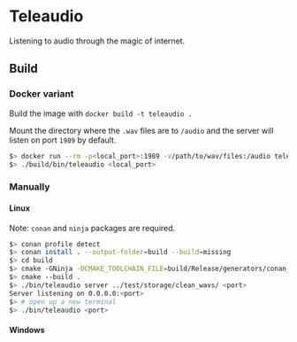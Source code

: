 # Teleaudio

Listening to audio through the magic of internet.

## Build

### Docker variant

Build the image with `docker build -t teleaudio .`

Mount the directory where the `.wav` files are to `/audio` and the server will listen on port `1989` by default.

```bash
$> docker run --rm -p<local_port>:1989 -v/path/to/wav/files:/audio teleaudio
$> ./build/bin/teleaudio <local_port>
```


### Manually

#### Linux

Note: `conan` and `ninja` packages are required.

```bash
$> conan profile detect
$> conan install . --output-folder=build --build=missing
$> cd build
$> cmake -GNinja -DCMAKE_TOOLCHAIN_FILE=build/Release/generators/conan_toolchain.cmake -DCMAKE_BUILD_TYPE=Release ../
$> cmake --build .
$> ./bin/teleaudio server ../test/storage/clean_wavs/ <port>
Server listening on 0.0.0.0:<port>
$> # open up a new terminal
$> ./bin/teleaudio <port>
```

#### Windows
